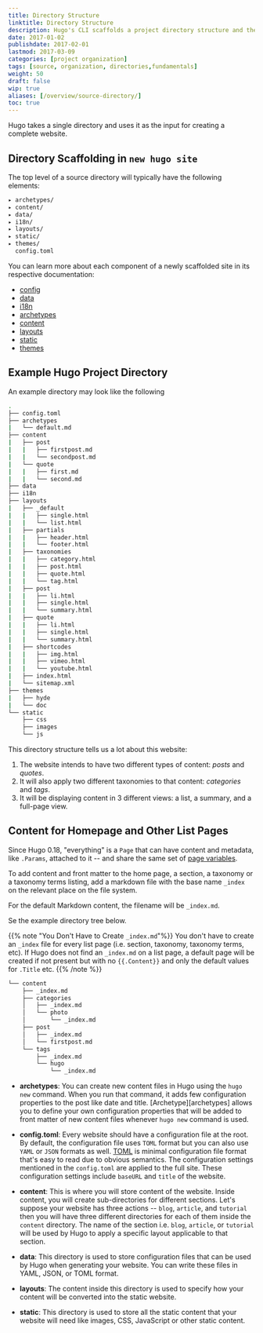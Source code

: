 ```yaml
---
title: Directory Structure
linktitle: Directory Structure
description: Hugo's CLI scaffolds a project directory structure and then takes that single directory and uses it as the input for creating a complete website.
date: 2017-01-02
publishdate: 2017-02-01
lastmod: 2017-03-09
categories: [project organization]
tags: [source, organization, directories,fundamentals]
weight: 50
draft: false
wip: true
aliases: [/overview/source-directory/]
toc: true
---
```


Hugo takes a single directory and uses it as the input for creating a complete
website.

## Directory Scaffolding in `new hugo site`

The top level of a source directory will typically have the following elements:

```bash
▸ archetypes/
▸ content/
▸ data/
▸ i18n/
▸ layouts/
▸ static/
▸ themes/
  config.toml
```

You can learn more about each component of a newly scaffolded site in its respective documentation:

* [config](/getting-started/configuration/)
* [data](/templates/data-templates/)
* [i18n](/content-management/multilingual/)
* [archetypes](/content-management/archetypes/)
* [content](/content-management/organization/)
* [layouts](/templates/)
* [static](/themes/creating-a-theme/)
* [themes](/themes/)


## Example Hugo Project Directory

An example directory may look like the following

```bash
.
├── config.toml
├── archetypes
|   └── default.md
├── content
|   ├── post
|   |   ├── firstpost.md
|   |   └── secondpost.md
|   └── quote
|   |   ├── first.md
|   |   └── second.md
├── data
├── i18n
├── layouts
|   ├── _default
|   |   ├── single.html
|   |   └── list.html
|   ├── partials
|   |   ├── header.html
|   |   └── footer.html
|   ├── taxonomies
|   |   ├── category.html
|   |   ├── post.html
|   |   ├── quote.html
|   |   └── tag.html
|   ├── post
|   |   ├── li.html
|   |   ├── single.html
|   |   └── summary.html
|   ├── quote
|   |   ├── li.html
|   |   ├── single.html
|   |   └── summary.html
|   ├── shortcodes
|   |   ├── img.html
|   |   ├── vimeo.html
|   |   └── youtube.html
|   ├── index.html
|   └── sitemap.xml
├── themes
|   ├── hyde
|   └── doc
└── static
    ├── css
    ├── images
    └── js
```

This directory structure tells us a lot about this website:

1. The website intends to have two different types of content: *posts* and *quotes*.
2. It will also apply two different taxonomies to that content: *categories* and *tags*.
3. It will be displaying content in 3 different views: a list, a summary, and a full-page view.

## Content for Homepage and Other List Pages

Since Hugo 0.18, "everything" is a `Page` that can have content and metadata, like `.Params`, attached to it -- and share the same set of [page variables](/variables/page-variables/).

To add content and front matter to the home page, a section, a taxonomy or a taxonomy terms listing, add a markdown file with the base name `_index` on the relevant place on the file system.

For the default Markdown content, the filename will be `_index.md`.

Se the example directory tree below.

{{% note "You Don't Have to Create `_index.md`"%}}
You don't have to create an `_index` file for every list page (i.e. section, taxonomy, taxonomy terms, etc). If Hugo does not find an `_index.md` on a list page, a default page will be created if not present but with no `{{.Content}}`  and only the default values for `.Title` etc.
{{% /note %}}

```bash
└── content
    ├── _index.md
    ├── categories
    │   ├── _index.md
    │   └── photo
    │       └── _index.md
    ├── post
    │   ├── _index.md
    │   └── firstpost.md
    └── tags
        ├── _index.md
        └── hugo
            └── _index.md
```


<!-- copied from old version of quick start -->

* **archetypes**: You can create new content files in Hugo using the `hugo new` command. When you run that command, it adds few configuration properties to the post like date and title. [Archetype][archetypes] allows you to define your own configuration properties that will be added to front matter of new content files whenever `hugo new` command is used.

* **config.toml**: Every website should have a configuration file at the root. By default, the configuration file uses `TOML` format but you can also use `YAML` or `JSON` formats as well. [TOML](https://github.com/toml-lang/toml) is minimal configuration file format that's easy to read due to obvious semantics. The configuration settings mentioned in the `config.toml` are applied to the full site. These configuration settings include `baseURL` and `title` of the website.

* **content**: This is where you will store content of the website. Inside content, you will create sub-directories for different sections. Let's suppose your website has three actions -- `blog`, `article`, and `tutorial` then you will have three different directories for each of them inside the `content` directory. The name of the section i.e. `blog`, `article`, or `tutorial` will be used by Hugo to apply a specific layout applicable to that section.

* **data**: This directory is used to store configuration files that can be
used by Hugo when generating your website. You can write these files in YAML, JSON, or TOML format.

* **layouts**: The content inside this directory is used to specify how your content will be converted into the static website.

* **static**: This directory is used to store all the static content that your website will need like images, CSS, JavaScript or other static content.
